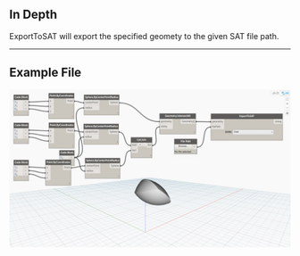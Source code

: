 ## In Depth
ExportToSAT will export the specified geomety to the given SAT file path.
___
## Example File

![ExportToSAT](./Autodesk.DesignScript.Geometry.Geometry.ExportToSAT_img.jpg)

